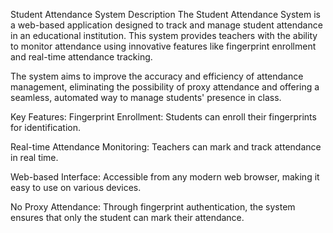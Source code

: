Student Attendance System
Description
The Student Attendance System is a web-based application designed to track and manage student attendance in an educational institution. This system provides teachers with the ability to monitor attendance using innovative features like fingerprint enrollment and real-time attendance tracking.

The system aims to improve the accuracy and efficiency of attendance management, eliminating the possibility of proxy attendance and offering a seamless, automated way to manage students' presence in class.

Key Features:
Fingerprint Enrollment: Students can enroll their fingerprints for identification.

Real-time Attendance Monitoring: Teachers can mark and track attendance in real time.

Web-based Interface: Accessible from any modern web browser, making it easy to use on various devices.

No Proxy Attendance: Through fingerprint authentication, the system ensures that only the student can mark their attendance.
